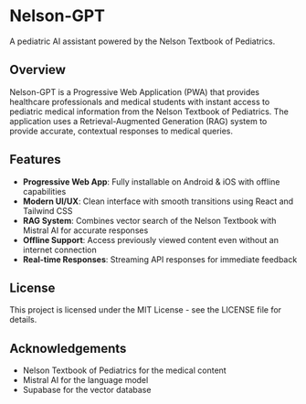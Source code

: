 # Nelson-GPT

A pediatric AI assistant powered by the Nelson Textbook of Pediatrics.

## Overview

Nelson-GPT is a Progressive Web Application (PWA) that provides healthcare professionals and medical students with instant access to pediatric medical information from the Nelson Textbook of Pediatrics. The application uses a Retrieval-Augmented Generation (RAG) system to provide accurate, contextual responses to medical queries.

## Features

- **Progressive Web App**: Fully installable on Android & iOS with offline capabilities
- **Modern UI/UX**: Clean interface with smooth transitions using React and Tailwind CSS
- **RAG System**: Combines vector search of the Nelson Textbook with Mistral AI for accurate responses
- **Offline Support**: Access previously viewed content even without an internet connection
- **Real-time Responses**: Streaming API responses for immediate feedback

## License

This project is licensed under the MIT License - see the LICENSE file for details.

## Acknowledgements

- Nelson Textbook of Pediatrics for the medical content
- Mistral AI for the language model
- Supabase for the vector database
